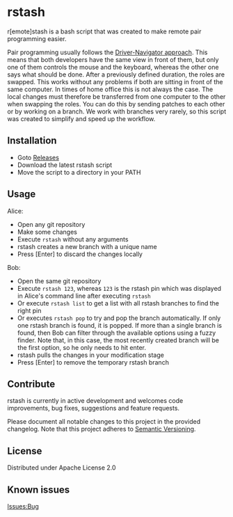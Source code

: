 # rstash
r[emote]stash is a bash script that was created to make remote pair programming easier.

Pair programming usually follows the [Driver-Navigator approach](https://martinfowler.com/articles/on-pair-programming.html#DriverAndNavigator). This means that both developers have the same view in front of them, but only one of them controls the mouse and the keyboard, whereas the other one says what should be done. After a previously defined duration, the roles are swapped. This works without any problems if both are sitting in front of the same computer. In times of home office this is not always the case. The local changes must therefore be transferred from one computer to the other when swapping the roles. You can do this by sending patches to each other or by working on a branch. We work with branches very rarely, so this script was created to simplify and speed up the workflow.

## Installation
- Goto [Releases](https://github.com/otto-de/rstash/releases)
- Download the latest rstash script
- Move the script to a directory in your PATH

## Usage
Alice:
- Open any git repository
- Make some changes
- Execute ```rstash``` without any arguments
- rstash creates a new branch with a unique name
- Press [Enter] to discard the changes locally

Bob:
- Open the same git repository
- Execute ```rstash 123```, whereas ```123``` is the rstash pin which was displayed in Alice's command line after executing ```rstash```
- Or execute ```rstash list``` to get a list with all rstash branches to find the right pin
- Or executes ```rstash pop``` to try and pop the branch automatically. If only one rstash branch is found, it is popped. If more than a single branch is found, then Bob can filter through the available options using a fuzzy finder. Note that, in this case, the most recently created branch will be the first option, so he only needs to hit enter.
- rstash pulls the changes in your modification stage
- Press [Enter] to remove the temporary rstash branch

## Contribute
rstash is currently in active development and welcomes code improvements, bug fixes, suggestions and feature
requests. 

Please document all notable changes to this project in the provided changelog. Note that this project adheres to [Semantic Versioning](http://semver.org/).

## License
Distributed under Apache License 2.0

## Known issues
[Issues:Bug](https://github.com/otto-de/rstash/labels/bug)

